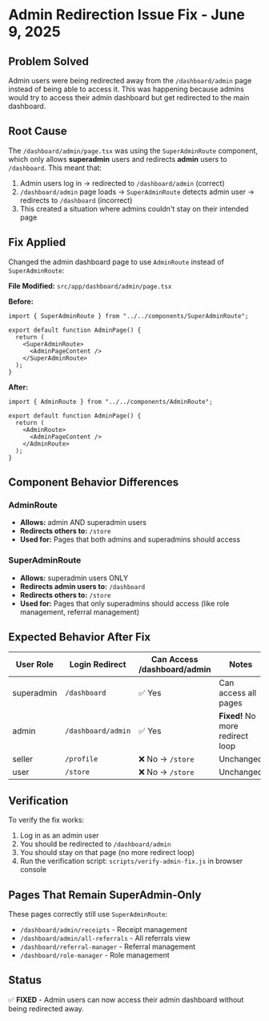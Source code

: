 # Admin Redirection Issue Fix - June 9, 2025

## Problem Solved
Admin users were being redirected away from the `/dashboard/admin` page instead of being able to access it. This was happening because admins would try to access their admin dashboard but get redirected to the main dashboard.

## Root Cause
The `/dashboard/admin/page.tsx` was using the `SuperAdminRoute` component, which only allows **superadmin** users and redirects **admin** users to `/dashboard`. This meant that:

1. Admin users log in → redirected to `/dashboard/admin` (correct)
2. `/dashboard/admin` page loads → `SuperAdminRoute` detects admin user → redirects to `/dashboard` (incorrect)
3. This created a situation where admins couldn't stay on their intended page

## Fix Applied
Changed the admin dashboard page to use `AdminRoute` instead of `SuperAdminRoute`:

**File Modified:** `src/app/dashboard/admin/page.tsx`

**Before:**
```tsx
import { SuperAdminRoute } from "../../components/SuperAdminRoute";

export default function AdminPage() {
  return (
    <SuperAdminRoute>
      <AdminPageContent />
    </SuperAdminRoute>
  );
}
```

**After:**
```tsx
import { AdminRoute } from "../../components/AdminRoute";

export default function AdminPage() {
  return (
    <AdminRoute>
      <AdminPageContent />
    </AdminRoute>
  );
}
```

## Component Behavior Differences

### AdminRoute
- **Allows:** admin AND superadmin users
- **Redirects others to:** `/store`
- **Used for:** Pages that both admins and superadmins should access

### SuperAdminRoute  
- **Allows:** superadmin users ONLY
- **Redirects admin users to:** `/dashboard`
- **Redirects others to:** `/store`
- **Used for:** Pages that only superadmins should access (like role management, referral management)

## Expected Behavior After Fix

| User Role    | Login Redirect     | Can Access /dashboard/admin | Notes |
|-------------|-------------------|----------------------------|-------|
| superadmin  | `/dashboard`      | ✅ Yes                      | Can access all pages |
| admin       | `/dashboard/admin`| ✅ Yes                      | **Fixed!** No more redirect loop |
| seller      | `/profile`        | ❌ No → `/store`            | Unchanged |
| user        | `/store`          | ❌ No → `/store`            | Unchanged |

## Verification
To verify the fix works:

1. Log in as an admin user
2. You should be redirected to `/dashboard/admin`
3. You should stay on that page (no more redirect loop)
4. Run the verification script: `scripts/verify-admin-fix.js` in browser console

## Pages That Remain SuperAdmin-Only
These pages correctly still use `SuperAdminRoute`:
- `/dashboard/admin/receipts` - Receipt management
- `/dashboard/admin/all-referrals` - All referrals view
- `/dashboard/referral-manager` - Referral management
- `/dashboard/role-manager` - Role management

## Status
✅ **FIXED** - Admin users can now access their admin dashboard without being redirected away.
